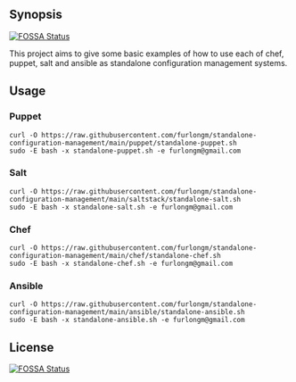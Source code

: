 ## Synopsis
[![FOSSA Status](https://app.fossa.com/api/projects/git%2Bgithub.com%2Ffurlongm%2Fstandalone-configuration-management.svg?type=shield)](https://app.fossa.com/projects/git%2Bgithub.com%2Ffurlongm%2Fstandalone-configuration-management?ref=badge_shield)


This project aims to give some basic examples of how to use each of chef,
puppet, salt and ansible as standalone configuration management systems.

## Usage

### Puppet
```
curl -O https://raw.githubusercontent.com/furlongm/standalone-configuration-management/main/puppet/standalone-puppet.sh
sudo -E bash -x standalone-puppet.sh -e furlongm@gmail.com
```

### Salt
```
curl -O https://raw.githubusercontent.com/furlongm/standalone-configuration-management/main/saltstack/standalone-salt.sh
sudo -E bash -x standalone-salt.sh -e furlongm@gmail.com
```

### Chef
```
curl -O https://raw.githubusercontent.com/furlongm/standalone-configuration-management/main/chef/standalone-chef.sh
sudo -E bash -x standalone-chef.sh -e furlongm@gmail.com
```

### Ansible
```
curl -O https://raw.githubusercontent.com/furlongm/standalone-configuration-management/main/ansible/standalone-ansible.sh
sudo -E bash -x standalone-ansible.sh -e furlongm@gmail.com
```


## License
[![FOSSA Status](https://app.fossa.com/api/projects/git%2Bgithub.com%2Ffurlongm%2Fstandalone-configuration-management.svg?type=large)](https://app.fossa.com/projects/git%2Bgithub.com%2Ffurlongm%2Fstandalone-configuration-management?ref=badge_large)
